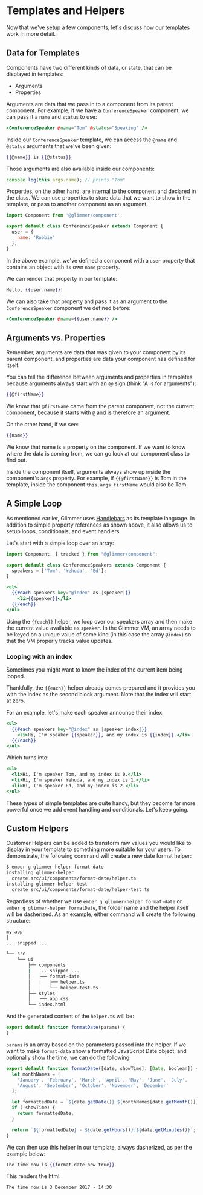 # Templates and Helpers

Now that we've setup a few components, let's discuss how our templates work in more detail.

## Data for Templates

Components have two different kinds of data, or state, that can be displayed in templates:

- Arguments
- Properties

Arguments are data that we pass in to a component from its parent component.
For example, if we have a `ConferenceSpeaker` component, we can pass it a `name` and `status` to use:

```hbs
<ConferenceSpeaker @name="Tom" @status="Speaking" />
```

Inside our `ConferenceSpeaker` template, we can access the `@name` and `@status` arguments that we've been given:

```hbs
{{@name}} is {{@status}}
```

Those arguments are also available inside our components:

```js
console.log(this.args.name); // prints "Tom"
```

Properties, on the other hand, are internal to the component and declared in the class.
We can use properties to store data that we want to show in the template, or pass to another component as an argument.

```js
import Component from '@glimmer/component';

export default class ConferenceSpeaker extends Component {
  user = {
    name: 'Robbie'
  };
}
```

In the above example, we've defined a component with a `user` property that contains an object with its own `name` property.

We can render that property in our template:

```hbs
Hello, {{user.name}}!
```

We can also take that property and pass it as an argument to the `ConferenceSpeaker` component we defined before:

```hbs
<ConferenceSpeaker @name={{user.name}} />
```

## Arguments vs. Properties

Remember, arguments are data that was given to your component by its parent component,
and properties are data your component has defined for itself.

You can tell the difference between arguments and properties in templates because arguments always start with an @ sign (think "A is for arguments"):

```hbs
{{@firstName}}
```

We know that `@firstName` came from the parent component, not the current component,
because it starts with `@` and is therefore an argument.

On the other hand, if we see:

```hbs
{{name}}
```

We know that name is a property on the component.
If we want to know where the data is coming from, we can go look at our component class to find out.

Inside the component itself, arguments always show up inside the component's `args` property.
For example, if `{{@firstName}}` is Tom in the template, inside the component `this.args.firstName` would also be Tom.

## A Simple Loop

As mentioned earlier, Glimmer uses [Handlebars](http://handlebarsjs.com) as its template language.
In addition to simple property references as shown above, it also allows us to setup loops, conditionals, and event handlers.

Let's start with a simple loop over an array:

```js
import Component, { tracked } from "@glimmer/component";

export default class ConferenceSpeakers extends Component {
  speakers = ['Tom', 'Yehuda', 'Ed'];
}
```

```hbs
<ul>
  {{#each speakers key="@index" as |speaker|}}
    <li>{{speaker}}</li>
  {{/each}}
</ul>
```

Using the `{{each}}` helper, we loop over our speakers array and then make the current value available as `speaker`.
In the Glimmer VM, an array needs to be keyed on a unique value of some kind (in this case the array `@index`) so that the VM properly tracks value updates.

### Looping with an index

Sometimes you might want to know the index of the current item being looped.

Thankfully, the `{{each}}` helper already comes prepared and it provides you with the index as the second block argument.
Note that the index will start at zero.

For an example, let's make each speaker announce their index:

```hbs
<ul>
  {{#each speakers key="@index" as |speaker index|}}
    <li>Hi, I'm speaker {{speaker}}, and my index is {{index}}.</li>
  {{/each}}
</ul>
```

Which turns into:

```hbs
<ul>
  <li>Hi, I'm speaker Tom, and my index is 0.</li>
  <li>Hi, I'm speaker Yehuda, and my index is 1.</li>
  <li>Hi, I'm speaker Ed, and my index is 2.</li>
</ul>
```

These types of simple templates are quite handy,
but they become far more powerful once we add event handling and conditionals.
Let's keep going.

## Custom Helpers

Customer Helpers can be added to transform raw values you would like to display in your template to something more suitable for your users.
To demonstrate, the following command will create a new date format helper:

```sh
$ ember g glimmer-helper format-date
installing glimmer-helper
  create src/ui/components/format-date/helper.ts
installing glimmer-helper-test
  create src/ui/components/format-date/helper-test.ts
```

Regardless of whether we use `ember g glimmer-helper format-date` or `ember g glimmer-helper formatDate`,
the folder name and the helper itself will be dasherized.
As an example, either command will create the following structure:

```sh
my-app
│
... snipped ...

└── src
    └── ui
        ├── components
        |   ... snipped ...
        │   ├── format-date
        │   │   ├── helper.ts
        │   │   └── helper-test.ts
        ├── styles
        │   └── app.css
        └── index.html
```

And the generated content of the `helper.ts` will be:

```js
export default function formatDate(params) {
}
```

`params` is an array based on the parameters passed into the helper.
If we want to make `format-data` show a formatted JavaScript Date object, and optionally show the time,
we can do the following:

```js
export default function formatDate([date, showTime]: [Date, boolean]) {
  let monthNames = [
    'January', 'February', 'March', 'April', 'May', 'June', 'July',
    'August', 'September', 'October', 'November', 'December'
  ];

  let formattedDate = `${date.getDate()} ${monthNames[date.getMonth()]} ${date.getFullYear()}`;
  if (!showTime) {
    return formattedDate;
  }

  return `${formattedDate} - ${date.getHours()}:${date.getMinutes()}`;
}
```

We can then use this helper in our template, always dasherized, as per the example below:

```hbs
The time now is {{format-date now true}}
```

This renders the html:

```html
The time now is 3 December 2017 - 14:30
```

